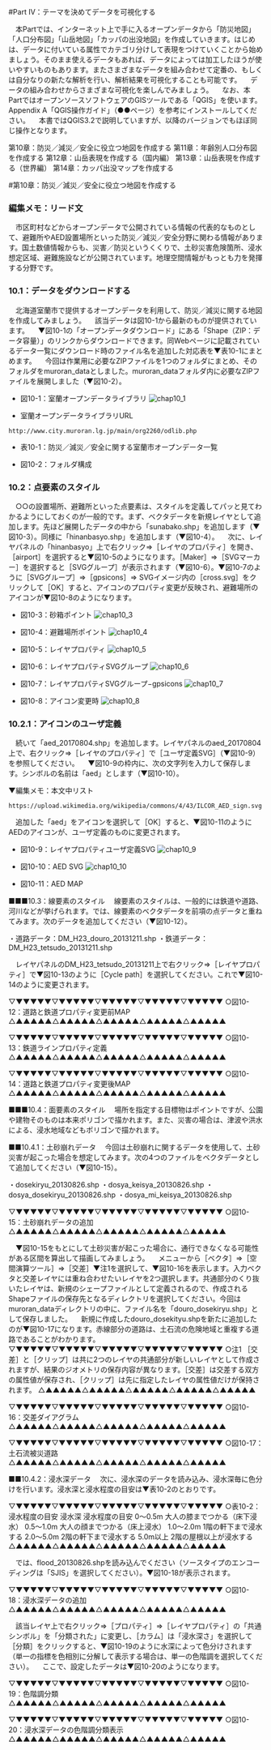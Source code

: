 #Part IV：テーマを決めてデータを可視化する

　本Partでは、インターネット上で手に入るオープンデータから「防災地図」「人口分布図」「山岳地図」「カッパの出没地図」を作成していきます。はじめは、データに付いている属性でカテゴリ分けして表現をつけていくことから始めましょう。そのまま使えるデータもあれば、データによっては加工したほうが使いやすいものもあります。またさまざまなデータを組み合わせて定番の、もしくは自分なりの新たな解析を行い、解析結果を可視化することも可能です。
　データの組み合わせからさまざまな可視化を楽しんでみましょう。
　なお、本PartではオープンソースソフトウェアのGISツールである「QGIS」を使います。Appendix A「QGIS操作ガイド」（●●ページ）を参考にインストールしてください。
　本書ではQGIS3.2で説明していますが、以降のバージョンでもほぼ同じ操作となります。


第10章：防災／減災／安全に役立つ地図を作成する
第11章：年齢別人口分布図を作成する
第12章：山岳表現を作成する（国内編）
第13章：山岳表現を作成する（世界編）
第14章：カッパ出没マップを作成する

#第10章：防災／減災／安全に役立つ地図を作成する

### 編集メモ：リード文
　市区町村などからオープンデータで公開されている情報の代表的なものとして、避難所やAED設置場所といった防災／減災／安全分野に関わる情報があります。国土数値情報からも、災害／防災というくくりで、土砂災害危険箇所、浸水想定区域、避難施設などが公開されています。地理空間情報がもっとも力を発揮する分野です。

### 10.1：データをダウンロードする
　北海道室蘭市で提供するオープンデータを利用して、防災／減災に関する地図を作成してみましょう。
　該当データは図10-1から最新のものが提供されています。
　▼図10-1の「オープンデータダウンロード」にある「Shape（ZIP：データ容量）」のリンクからダウンロードできます。同Webページに記載されているデータ一覧にダウンロード時のファイル名を追加した対応表を▼表10-1にまとめます。
　今回は作業用に必要なZIPファイルを1つのフォルダにまとめ、そのフォルダをmuroran_dataとしました。muroran_dataフォルダ内に必要なZIPファイルを展開しました（▼図10-2）。

- 図10-1：室蘭オープンデータライブラリ
![chap10_1](img/chap10_1.png)

- 室蘭オープンデータライブラリURL
```	
http://www.city.muroran.lg.jp/main/org2260/odlib.php
```

- 表10-1：防災／減災／安全に関する室蘭市オープンデータ一覧


- 図10-2：フォルダ構成

### 10.2：点要素のスタイル
　○○の設置場所、避難所といった点要素は、スタイルを定義してパッと見てわかるようにしておくのが一般的です。まず、ベクタデータを新規レイヤとして追加します。先ほど展開したデータの中から「sunabako.shp」を追加します（▼図10-3）。同様に「hinanbasyo.shp」を追加します（▼図10-4）。
　次に、レイヤパネルの「hinanbasyo」上で右クリック⇒［レイヤのプロパティ］を開き、［airport］を選択すると▼図10-5のようになります。［Maker］⇒［SVGマーカー］を選択すると［SVGグループ］が表示されます（▼図10-6）。▼図10-7のように［SVGグループ］⇒［gpsicons］⇒ SVGイメージ内の［cross.svg］をクリックして［OK］すると、アイコンのプロパティ変更が反映され、避難場所のアイコンが▼図10-8のようになります。

- 図10-3：砂箱ポイント
![chap10_3](img/chap10_3.png)

- 図10-4：避難場所ポイント
![chap10_4](img/chap10_4.png)

- 図10-5：レイヤプロパティ
![chap10_5](img/chap10_5.png)

- 図10-6：レイヤプロパティSVGグループ
![chap10_6](img/chap10_6.png)

- 図10-7：レイヤプロパティSVGグループ−gpsicons
![chap10_7](img/chap10_7.png)

- 図10-8：アイコン変更時
![chap10_8](img/chap10_8.png)

### 10.2.1：アイコンのユーザ定義
　続いて「aed_20170804.shp」を追加します。レイヤパネルのaed_20170804上で、右クリック⇒［レイヤのプロパティ］で［ユーザ定義SVG］（▼図10-9）を参照してください。
　▼図10-9の枠内に、次の文字列を入力して保存します。シンボルの名前は「aed」とします（▼図10-10）。

 ▼編集メモ：本文中リスト

```
https://upload.wikimedia.org/wikipedia/commons/4/43/ILCOR_AED_sign.svg
```

　追加した「aed」をアイコンを選択して［OK］すると、▼図10-11のようにAEDのアイコンが、ユーザ定義のものに変更されます。

- 図10-9：レイヤプロパティユーザ定義SVG
![chap10_9](img/chap10_9.png)

- 図10-10：AED SVG
![chap10_10](img/chap10_10.png)

- 図10-11：AED MAP


■■■10.3：線要素のスタイル
　線要素のスタイルは、一般的には鉄道や道路、河川などが挙げられます。では、線要素のベクタデータを前項の点データと重ねてみます。次のデータを追加してください（▼図10-12）。

・道路データ：DM_H23_douro_20131211.shp
・鉄道データ：DM_H23_tetsudo_20131211.shp

　レイヤパネルのDM_H23_tetsudo_20131211上で右クリック⇒［レイヤプロパティ］で▼図10-13のように［Cycle path］を選択してください。これで▼図10-14のように変更されます。

▽▼▼▼▼▼▽▼▼▼▼▼▽▼▼▼▼▼▽▼▼▼▼▼▽▼▼▼▼▼
○図10-12：道路と鉄道プロパティ変更前MAP
△▲▲▲▲▲△▲▲▲▲▲△▲▲▲▲▲△▲▲▲▲▲△▲▲▲▲▲

▽▼▼▼▼▼▽▼▼▼▼▼▽▼▼▼▼▼▽▼▼▼▼▼▽▼▼▼▼▼
○図10-13：鉄道ラインプロパティ定義
△▲▲▲▲▲△▲▲▲▲▲△▲▲▲▲▲△▲▲▲▲▲△▲▲▲▲▲

▽▼▼▼▼▼▽▼▼▼▼▼▽▼▼▼▼▼▽▼▼▼▼▼▽▼▼▼▼▼
○図10-14：道路と鉄道プロパティ変更後MAP
△▲▲▲▲▲△▲▲▲▲▲△▲▲▲▲▲△▲▲▲▲▲△▲▲▲▲▲

■■■10.4：面要素のスタイル
　場所を指定する目標物はポイントですが、公園や建物そのものは本来ポリゴンで描かれます。また、災害の場合は、津波や洪水による、浸水地域などもポリゴンで描かれます。

■■10.4.1：土砂崩れデータ
　今回は土砂崩れに関するデータを使用して、土砂災害が起こった場合を想定してみます。次の4つのファイルをベクタデータとして追加してください（▼図10-15）。

・dosekiryu_20130826.shp
・dosya_keisya_20130826.shp
・dosya_dosekiryu_20130826.shp
・dosya_mi_keisya_20130826.shp

▽▼▼▼▼▼▽▼▼▼▼▼▽▼▼▼▼▼▽▼▼▼▼▼▽▼▼▼▼▼
○図10-15：土砂崩れデータの追加
△▲▲▲▲▲△▲▲▲▲▲△▲▲▲▲▲△▲▲▲▲▲△▲▲▲▲▲

　▼図10-15をもとにして土砂災害が起こった場合に、通行できなくなる可能性がある区間を算出して描画してみましょう。
　メニューから［ベクタ］⇒［空間演算ツール］⇒［交差］▼注1を選択して、▼図10-16を表示します。入力ベクタと交差レイヤには重ね合わせたいレイヤを2つ選択します。共通部分のくり抜いたレイヤは、新規のシェープファイルとして定義されるので、作成されるShapeファイルの保存先となるディレクトリを選択してください。今回はmuroran_dataディレクトリの中に、ファイル名を「douro_dosekiryu.shp」として保存しました。
　新規に作成したdouro_dosekityu.shpを新たに追加したのが▼図10-17になります。赤線部分の道路は、土石流の危険地域と重複する道路であることがわかります。
▽▼▼▼▼▼▽▼▼▼▼▼▽▼▼▼▼▼▽▼▼▼▼▼▽▼▼▼▼▼
○注1
［交差］と［クリップ］は共に2つのレイヤの共通部分が新しいレイヤとして作成されますが、結果のジオメトリの保存内容が異なります。［交差］は交差する双方の属性値が保存され、［クリップ］は先に指定したレイヤの属性値だけが保持されます。
△▲▲▲▲▲△▲▲▲▲▲△▲▲▲▲▲△▲▲▲▲▲△▲▲▲▲▲

▽▼▼▼▼▼▽▼▼▼▼▼▽▼▼▼▼▼▽▼▼▼▼▼▽▼▼▼▼▼
○図10-16：交差ダイアグラム
△▲▲▲▲▲△▲▲▲▲▲△▲▲▲▲▲△▲▲▲▲▲△▲▲▲▲▲

▽▼▼▼▼▼▽▼▼▼▼▼▽▼▼▼▼▼▽▼▼▼▼▼▽▼▼▼▼▼
○図10-17：土石流被災道路
△▲▲▲▲▲△▲▲▲▲▲△▲▲▲▲▲△▲▲▲▲▲△▲▲▲▲▲

■■10.4.2：浸水深データ
　次に、浸水深のデータを読み込み、浸水深毎に色分けを行います。浸水深と浸水程度の目安は▼表10-2のとおりです。

▽▼▼▼▼▼▽▼▼▼▼▼▽▼▼▼▼▼▽▼▼▼▼▼▽▼▼▼▼▼
○表10-2：浸水程度の目安
浸水深	浸水程度の目安
0～0.5m	大人の膝までつかる（床下浸水）
0.5～1.0m	大人の顔までつかる（床上浸水）
1.0～2.0m	1階の軒下まで浸水する
2.0～5.0m	2階の軒下まで浸水する
5.0m以上	2階の屋根以上が浸水する
△▲▲▲▲▲△▲▲▲▲▲△▲▲▲▲▲△▲▲▲▲▲△▲▲▲▲▲

　では、flood_20130826.shpを読み込んでください（ソースタイプのエンコーディングは「SJIS」を選択してください）。▼図10-18が表示されます。

▽▼▼▼▼▼▽▼▼▼▼▼▽▼▼▼▼▼▽▼▼▼▼▼▽▼▼▼▼▼
○図10-18：浸水深データの追加
△▲▲▲▲▲△▲▲▲▲▲△▲▲▲▲▲△▲▲▲▲▲△▲▲▲▲▲

　該当レイヤ上で右クリック⇒［プロパティ］⇒［レイヤプロパティ］の「共通シンボル」を「分類された」に変更し、［カラム］は「浸水深さ」を選択して［分類］をクリックすると、▼図10-19のように水深によって色分けされます（単一の指標を色相別に分解して表示する場合は、単一の色階調を選択してください）。
　ここで、設定したデータは▼図10-20のようになります。

▽▼▼▼▼▼▽▼▼▼▼▼▽▼▼▼▼▼▽▼▼▼▼▼▽▼▼▼▼▼
○図10-19：色階調分類
△▲▲▲▲▲△▲▲▲▲▲△▲▲▲▲▲△▲▲▲▲▲△▲▲▲▲▲

▽▼▼▼▼▼▽▼▼▼▼▼▽▼▼▼▼▼▽▼▼▼▼▼▽▼▼▼▼▼
○図10-20：浸水深データの色階調分類表示
△▲▲▲▲▲△▲▲▲▲▲△▲▲▲▲▲△▲▲▲▲▲△▲▲▲▲▲

